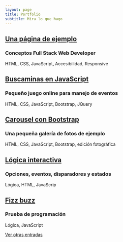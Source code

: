 ```yaml
---
layout: page
title: Portfolio
subtitle: Mira lo que hago
---
```

<div class="text-center">

<article class="post-preview">
    <h2 class="post-title"><a href="{% post_url 2022-04-23-pagina-de-ejemplo %}">Una página de ejemplo</a></h2>
    <h3 class="post-subtitle">Conceptos Full Stack Web Developer</h3>
    HTML, CSS, JavaScript, Accesibilidad, Responsive
</article>

<article class="post-preview">
    <h2 class="post-title"><a href="{% post_url 2022-04-28-buscaminas %}">Buscaminas en JavaScript</a></h2>
    <h3 class="post-subtitle">Pequeño juego online para manejo de eventos</h3>
    HTML, CSS, JavaScript, Bootstrap, JQuery  
</article>

<article class="post-preview">
    <h2 class="post-title"><a href="{% post_url 2022-04-29-galeria-carousel %}">Carousel con Bootstrap</a></h2>
    <h3 class="post-subtitle">Una pequeña galería de fotos de ejemplo</h3>
    HTML, CSS, JavaScript, Bootstrap, edición fotográfica
</article>

<article class="post-preview">
    <h2 class="post-title"><a href="{% post_url 2022-04-30-logica-interactiva %}">Lógica interactiva</a></h2>
    <h3 class="post-subtitle">Opciones, eventos, disparadores y estados</h3>
    Lógica, HTML, JavaScrip
</article>

<article class="post-preview">
    <h2 class="post-title"><a href="{% post_url 2022-04-22-fizzbuzz %}">Fizz buzz</a></h2>
    <h3 class="post-subtitle">Prueba de programación</h3>
    Lógica, JavaScript
</article>

<a href="{% link index.html %}" class="mt-4 btn btn-info page-link">Ver otras entradas</a>

</div>


